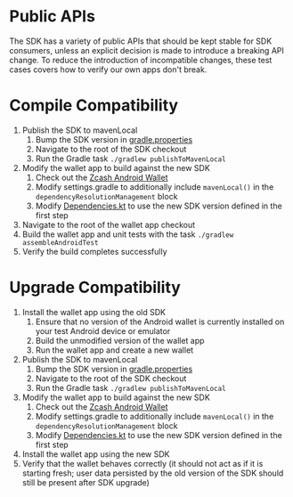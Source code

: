 # Public APIs
The SDK has a variety of public APIs that should be kept stable for SDK consumers, unless an explicit decision is made to introduce a breaking API change.  To reduce the introduction of incompatible changes, these test cases covers how to verify our own apps don't break.

# Compile Compatibility
1. Publish the SDK to mavenLocal
    1. Bump the SDK version in [gradle.properties](../../gradle.properties)
    1. Navigate to the root of the SDK checkout
    1. Run the Gradle task `./gradlew publishToMavenLocal`
1. Modify the wallet app to build against the new SDK
    1. Check out the [Zcash Android Wallet](https://github.com/zcash/zcash-android-wallet)
    1. Modify settings.gradle to additionally include `mavenLocal()` in the `dependencyResolutionManagement` block
    1. Modify [Dependencies.kt](https://github.com/zcash/zcash-android-wallet/blob/master/buildSrc/src/main/java/pirate/android/Dependencies.kt) to use the new SDK version defined in the first step
1. Navigate to the root of the wallet app checkout
1. Build the wallet app and unit tests with the task `./gradlew assembleAndroidTest`
1. Verify the build completes successfully

# Upgrade Compatibility
1. Install the wallet app using the old SDK
    1. Ensure that no version of the Android wallet is currently installed on your test Android device or emulator
    1. Build the unmodified version of the wallet app
    1. Run the wallet app and create a new wallet
1. Publish the SDK to mavenLocal
    1. Bump the SDK version in [gradle.properties](../../gradle.properties)
    1. Navigate to the root of the SDK checkout
    1. Run the Gradle task `./gradlew publishToMavenLocal`
1. Modify the wallet app to build against the new SDK
    1. Check out the [Zcash Android Wallet](https://github.com/zcash/zcash-android-wallet)
    1. Modify settings.gradle to additionally include `mavenLocal()` in the `dependencyResolutionManagement` block
    1. Modify [Dependencies.kt](https://github.com/zcash/zcash-android-wallet/blob/master/buildSrc/src/main/java/pirate/android/Dependencies.kt) to use the new SDK version defined in the first step
1. Install the wallet app using the new SDK
1. Verify that the wallet behaves correctly (it should not act as if it is starting fresh; user data persisted by the old version of the SDK should still be present after SDK upgrade)